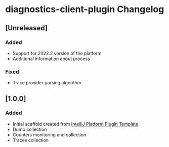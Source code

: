 <!-- Keep a Changelog guide -> https://keepachangelog.com -->

# diagnostics-client-plugin Changelog

## [Unreleased]
### Added
- Support for 2022.2 version of the platform
- Additional information about process

### Fixed
- Trace provider parsing algorithm

## [1.0.0]
### Added
- Initial scaffold created from [IntelliJ Platform Plugin Template](https://github.com/JetBrains/intellij-platform-plugin-template)
- Dump collection
- Counters monitoring and collection
- Traces collection
